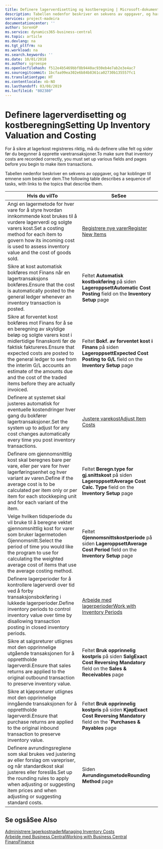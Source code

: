 ```yaml
---
title: Definere lagerverdisetting og kostberegning | Microsoft-dokumentasjon
description: Tabellen nedenfor beskriver en sekvens av oppgaver, og har koblinger til emnene som beskriver dem.
services: project-madeira
documentationcenter: ''
author: SorenGP
ms.service: dynamics365-business-central
ms.topic: article
ms.devlang: na
ms.tgt_pltfrm: na
ms.workload: na
ms.search.keywords: ''
ms.date: 10/01/2018
ms.author: sgroespe
ms.openlocfilehash: f512e4b5469bbf8b9440ac930eb4e7ab2e3e4ac7
ms.sourcegitcommit: 1bcfaa99ea302e6b84b8361ca02730b135557fc1
ms.translationtype: HT
ms.contentlocale: nb-NO
ms.lasthandoff: 03/08/2019
ms.locfileid: "802380"
---
```

# <a name="setting-up-inventory-valuation-and-costing"></a><span data-ttu-id="1caa4-103">Definere lagerverdisetting og kostberegning</span><span class="sxs-lookup"><span data-stu-id="1caa4-103">Setting Up Inventory Valuation and Costing</span></span>
<span data-ttu-id="1caa4-104">For å sikre at lagerkost registreres riktig, må du definere ulike felt og sider før du begynner å opprette varetransaksjoner.</span><span class="sxs-lookup"><span data-stu-id="1caa4-104">To make sure that inventory costs are recorded correctly, you must set up various fields and pages before you begin to make item transactions.</span></span>

<span data-ttu-id="1caa4-105">Tabellen nedenfor beskriver en sekvens av oppgaver, og har koblinger til emnene som beskriver dem.</span><span class="sxs-lookup"><span data-stu-id="1caa4-105">The following table describes a sequence of tasks, with links to the topics that describe them.</span></span>

|<span data-ttu-id="1caa4-106">**Hvis du vil**</span><span class="sxs-lookup"><span data-stu-id="1caa4-106">**To**</span></span>|<span data-ttu-id="1caa4-107">**Se**</span><span class="sxs-lookup"><span data-stu-id="1caa4-107">**See**</span></span>|  
|------------|-------------|  
|<span data-ttu-id="1caa4-108">Angi en lagermetode for hver vare for å styre hvordan innkommende kost brukes til å vurdere lagerverdi og solgte varers kost.</span><span class="sxs-lookup"><span data-stu-id="1caa4-108">Set a costing method for each item to govern how its incoming cost is used to assess inventory value and the cost of goods sold.</span></span>|[<span data-ttu-id="1caa4-109">Registrere nye varer</span><span class="sxs-lookup"><span data-stu-id="1caa4-109">Register New Items</span></span>](inventory-how-register-new-items.md)|  
|<span data-ttu-id="1caa4-110">Sikre at kost automatisk bokføres mot Finans når en lagertransaksjons bokføres.</span><span class="sxs-lookup"><span data-stu-id="1caa4-110">Ensure that the cost is automatically posted to the general ledger whenever an inventory transaction is posted.</span></span>|<span data-ttu-id="1caa4-111">Feltet **Automatisk kostbokføring** på siden **Lageroppsett**</span><span class="sxs-lookup"><span data-stu-id="1caa4-111">**Automatic Cost Posting** field on the **Inventory Setup** page</span></span>|  
|<span data-ttu-id="1caa4-112">Sikre at forventet kost bokføres mot Finans for å se en beregning av skyldige beløp og solgte varers kost i midlertidige finanskonti før de faktisk faktureres.</span><span class="sxs-lookup"><span data-stu-id="1caa4-112">Ensure that expected costs are posted to the general ledger to see from the interim G/L accounts an estimate of the amounts due and the cost of the traded items before they are actually invoiced.</span></span>|<span data-ttu-id="1caa4-113">Feltet **Bokf. av forventet kost i Finans** på siden **Lageroppsett**</span><span class="sxs-lookup"><span data-stu-id="1caa4-113">**Expected Cost Posting to G/L** field on the **Inventory Setup** page</span></span>|  
|<span data-ttu-id="1caa4-114">Definere at systemet skal justeres automatisk for eventuelle kostendringer hver gang du bokfører lagertransaksjoner.</span><span class="sxs-lookup"><span data-stu-id="1caa4-114">Set the system up to adjust for any cost changes automatically every time you post inventory transactions.</span></span>|[<span data-ttu-id="1caa4-115">Justere varekost</span><span class="sxs-lookup"><span data-stu-id="1caa4-115">Adjust Item Costs</span></span>](inventory-how-adjust-item-costs.md)|  
|<span data-ttu-id="1caa4-116">Definere om gjennomsnittlig kost skal beregnes bare per vare, eller per vare for hver lagerføringsenhet og hver variant av varen.</span><span class="sxs-lookup"><span data-stu-id="1caa4-116">Define if the average cost is to be calculated per item only or per item for each stockkeping unit and for each variant of the item.</span></span>|<span data-ttu-id="1caa4-117">Feltet **Beregn.type for gj.snittskost** på siden **Lageroppsett**</span><span class="sxs-lookup"><span data-stu-id="1caa4-117">**Average Cost Calc. Type** field on the **Inventory Setup** page</span></span>|  
|<span data-ttu-id="1caa4-118">Velge hvilken tidsperiode du vil bruke til å beregne vektet gjennomsnittlig kost for varer som bruker lagermetoden Gjennomsnitt.</span><span class="sxs-lookup"><span data-stu-id="1caa4-118">Select the period of time you would like the program to use for calculating the weighted average cost of items that use the average costing method.</span></span>|<span data-ttu-id="1caa4-119">Feltet **Gjennomsnittskostperiode** på siden **Lageroppsett**</span><span class="sxs-lookup"><span data-stu-id="1caa4-119">**Average Cost Period** field on the **Inventory Setup** page</span></span>|  
|<span data-ttu-id="1caa4-120">Definere lagerperioder for å kontrollere lagerverdi over tid ved å forby transaksjonsbokføring i lukkede lagerperioder.</span><span class="sxs-lookup"><span data-stu-id="1caa4-120">Define inventory periods to control inventory value over time by disallowing transaction posting in closed inventory periods.</span></span>|[<span data-ttu-id="1caa4-121">Arbeide med lagerperioder</span><span class="sxs-lookup"><span data-stu-id="1caa4-121">Work with Inventory Periods</span></span>](finance-how-to-work-with-inventory-periods.md)|  
|<span data-ttu-id="1caa4-122">Sikre at salgsreturer utlignes mot den opprinnelige utgående transaksjonen for å opprettholde lagerverdi.</span><span class="sxs-lookup"><span data-stu-id="1caa4-122">Ensure that sales returns are applied to the original outbound transaction to preserve inventory value.</span></span>|<span data-ttu-id="1caa4-123">Feltet **Bruk opprinnelig kostpris** på siden **Salg**</span><span class="sxs-lookup"><span data-stu-id="1caa4-123">**Exact Cost Reversing Mandatory** field on the **Sales & Receivables** page</span></span>|  
|<span data-ttu-id="1caa4-124">Sikre at kjøpsreturer utlignes mot den opprinnelige inngående transaksjonen for å opprettholde lagerverdi.</span><span class="sxs-lookup"><span data-stu-id="1caa4-124">Ensure that purchase returns are applied to the original inbound transaction to preserve inventory value.</span></span>|<span data-ttu-id="1caa4-125">Feltet **Bruk opprinnelig kostpris** på siden **Kjøp**</span><span class="sxs-lookup"><span data-stu-id="1caa4-125">**Exact Cost Reversing Mandatory** field on the **´Purchases & Payables** page</span></span>|
|<span data-ttu-id="1caa4-126">Definere avrundingsreglene som skal brukes ved justering av eller forslag om varepriser, og når standardkost skal justeres eller foreslås.</span><span class="sxs-lookup"><span data-stu-id="1caa4-126">Set up the rounding rules to apply when adjusting or suggesting item prices and when adjusting or suggesting standard costs.</span></span>|<span data-ttu-id="1caa4-127">Siden **Avrundingsmetode**</span><span class="sxs-lookup"><span data-stu-id="1caa4-127">**Rounding Method** page</span></span>|  

## <a name="see-also"></a><span data-ttu-id="1caa4-128">Se også</span><span class="sxs-lookup"><span data-stu-id="1caa4-128">See Also</span></span>  
[<span data-ttu-id="1caa4-129">Administrere lagerkostnader</span><span class="sxs-lookup"><span data-stu-id="1caa4-129">Managing Inventory Costs</span></span>](finance-manage-inventory-costs.md)  
[<span data-ttu-id="1caa4-130">Arbeide med Business Central</span><span class="sxs-lookup"><span data-stu-id="1caa4-130">Working with Business Central</span></span>](ui-work-product.md)  
[<span data-ttu-id="1caa4-131">Finans</span><span class="sxs-lookup"><span data-stu-id="1caa4-131">Finance</span></span>](finance.md)  
